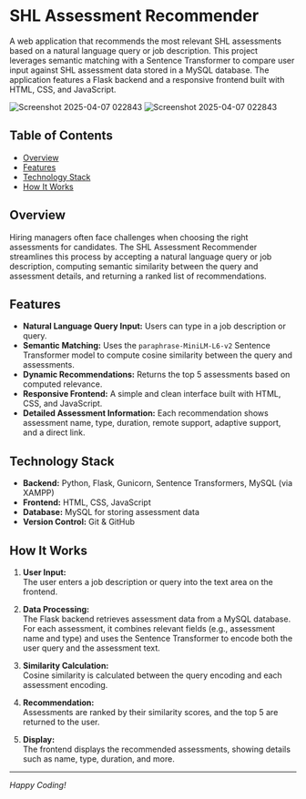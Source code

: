 # SHL Assessment Recommender

A web application that recommends the most relevant SHL assessments based on a natural language query or job description. This project leverages semantic matching with a Sentence Transformer to compare user input against SHL assessment data stored in a MySQL database. The application features a Flask backend and a responsive frontend built with HTML, CSS, and JavaScript.

![Screenshot 2025-04-07 022843](https://github.com/user-attachments/assets/ec1b2ee6-7348-47f0-a6cd-4f23dff02e6c)
![Screenshot 2025-04-07 022843](https://github.com/user-attachments/assets/031e9bab-bdc7-4ea2-9936-c32534d00a63)


## Table of Contents

- [Overview](#overview)
- [Features](#features)
- [Technology Stack](#technology-stack)
- [How It Works](#how-it-works)




## Overview

Hiring managers often face challenges when choosing the right assessments for candidates. The SHL Assessment Recommender streamlines this process by accepting a natural language query or job description, computing semantic similarity between the query and assessment details, and returning a ranked list of recommendations.

## Features

- **Natural Language Query Input:** Users can type in a job description or query.
- **Semantic Matching:** Uses the `paraphrase-MiniLM-L6-v2` Sentence Transformer model to compute cosine similarity between the query and assessments.
- **Dynamic Recommendations:** Returns the top 5 assessments based on computed relevance.
- **Responsive Frontend:** A simple and clean interface built with HTML, CSS, and JavaScript.
- **Detailed Assessment Information:** Each recommendation shows assessment name, type, duration, remote support, adaptive support, and a direct link.

## Technology Stack

- **Backend:** Python, Flask, Gunicorn, Sentence Transformers, MySQL (via XAMPP)
- **Frontend:** HTML, CSS, JavaScript
- **Database:** MySQL for storing assessment data
- **Version Control:** Git & GitHub

## How It Works

1. **User Input:**  
   The user enters a job description or query into the text area on the frontend.

2. **Data Processing:**  
   The Flask backend retrieves assessment data from a MySQL database. For each assessment, it combines relevant fields (e.g., assessment name and type) and uses the Sentence Transformer to encode both the user query and the assessment text.

3. **Similarity Calculation:**  
   Cosine similarity is calculated between the query encoding and each assessment encoding.

4. **Recommendation:**  
   Assessments are ranked by their similarity scores, and the top 5 are returned to the user.

5. **Display:**  
   The frontend displays the recommended assessments, showing details such as name, type, duration, and more.


---

*Happy Coding!*
